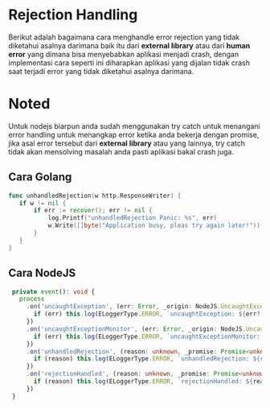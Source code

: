 # Rejection Handling

 Berikut adalah bagaimana cara menghandle error rejection yang tidak diketahui asalnya darimana baik itu dari **external library** atau dari **human error** yang dimana bisa menyebabkan aplikasi menjadi crash, dengan implementasi cara seperti ini diharapkan aplikasi yang dijalan tidak crash saat terjadi error yang tidak diketahui asalnya darimana.

# Noted

Untuk nodejs biarpun anda sudah menggunakan try catch untuk menangani error handling untuk menangkap error ketika anda bekerja dengan promise, jika asal error tersebut dari **external library** atau yang lainnya, try catch tidak akan mensolving masalah anda pasti aplikasi bakal crash juga.

 ## Cara Golang

 ```go
func unhandledRejection(w http.ResponseWriter) {
	if w != nil {
		if err := recover(); err != nil {
			log.Printf("unhandledRejection Panic: %s", err)
			w.Write([]byte("Application busy, pleas try again later!"))
		}
	}
}
 ```

 ## Cara NodeJS

 ```ts
  private event(): void {
    process
      .on('uncaughtException', (err: Error, _origin: NodeJS.UncaughtExceptionOrigin) => {
        if (err) this.log(ELoggerType.ERROR, `uncaughtException: ${err?.message}`, err)
      })
      .on('uncaughtExceptionMonitor', (err: Error, _origin: NodeJS.UncaughtExceptionOrigin) => {
        if (err) this.log(ELoggerType.ERROR, `uncaughtExceptionMonitor: ${err?.message}`, err)
      })
      .on('unhandledRejection', (reason: unknown, _promise: Promise<unknown>) => {
        if (reason) this.log(ELoggerType.ERROR, `unhandledRejection: ${reason}`, reason)
      })
      .on('rejectionHandled', (reason: unknown, _promise: Promise<unknown>) => {
        if (reason) this.log(ELoggerType.ERROR, `rejectionHandled: ${reason}`, reason)
      })
  }
```